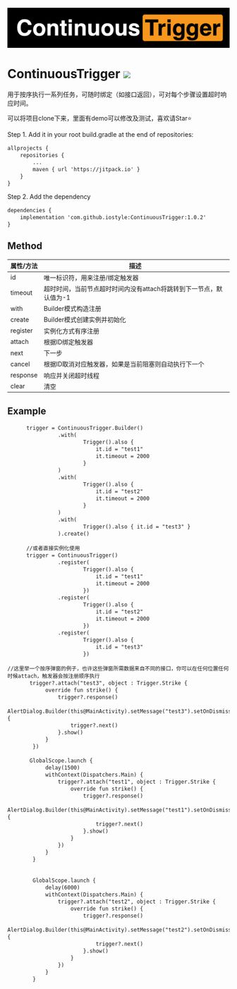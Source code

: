 ![](https://github.com/iostyle/ImageRepo/blob/master/icon_continuous_trigger.png)
# ContinuousTrigger [![](https://jitpack.io/v/iostyle/ContinuousTrigger.svg)](https://jitpack.io/#iostyle/ContinuousTrigger)
用于按序执行一系列任务，可随时绑定（如接口返回），可对每个步骤设置超时响应时间。 

可以将项目clone下来，里面有demo可以修改及测试，喜欢请Star⭐️

Step 1. Add it in your root build.gradle at the end of repositories:

	allprojects {
		repositories {
			...
			maven { url 'https://jitpack.io' }
		}
	}
Step 2. Add the dependency

	dependencies {
		implementation 'com.github.iostyle:ContinuousTrigger:1.0.2'
	}
  
## Method
|属性/方法|描述|
|--|--|
|id|唯一标识符，用来注册/绑定触发器|
|timeout|超时时间，当前节点超时时间内没有attach将跳转到下一节点，默认值为-1|
|with|Builder模式构造注册|
|create|Builder模式创建实例并初始化|
|register|实例化方式有序注册|
|attach|根据ID绑定触发器|
|next|下一步|
|cancel|根据ID取消对应触发器，如果是当前阻塞则自动执行下一个|
|response|响应并关闭超时线程|
|clear|清空|

## Example
```
      trigger = ContinuousTrigger.Builder()
                .with(
                        Trigger().also {
                            it.id = "test1"
                            it.timeout = 2000
                        }
                )
                .with(
                        Trigger().also {
                            it.id = "test2"
                            it.timeout = 2000
                        }
                )
                .with(
                        Trigger().also { it.id = "test3" }
                ).create()
      
      //或者直接实例化使用
      trigger = ContinuousTrigger()
                .register(
                        Trigger().also {
                            it.id = "test1"
                            it.timeout = 2000
                        })
                .register(
                        Trigger().also {
                            it.id = "test2"
                            it.timeout = 2000
                        })
                .register(
                        Trigger().also {
                            it.id = "test3"
                        })
              
//这里举一个按序弹窗的例子，也许这些弹窗所需数据来自不同的接口，你可以在任何位置任何时候attach，触发器会按注册顺序执行
       trigger?.attach("test3", object : Trigger.Strike {
            override fun strike() {
                trigger?.response()
                AlertDialog.Builder(this@MainActivity).setMessage("test3").setOnDismissListener {
                    trigger?.next()
                }.show()
            }
        })           
       
       GlobalScope.launch {
            delay(1500)
            withContext(Dispatchers.Main) {
                trigger?.attach("test1", object : Trigger.Strike {
                    override fun strike() {
                        trigger?.response()
                        AlertDialog.Builder(this@MainActivity).setMessage("test1").setOnDismissListener {
                            trigger?.next()
                        }.show()
                    }
                })
            }
        }


        GlobalScope.launch {
            delay(6000)
            withContext(Dispatchers.Main) {
                trigger?.attach("test2", object : Trigger.Strike {
                    override fun strike() {
                        trigger?.response()
                        AlertDialog.Builder(this@MainActivity).setMessage("test2").setOnDismissListener {
                            trigger?.next()
                        }.show()
                    }
                })
            }
        }

```

